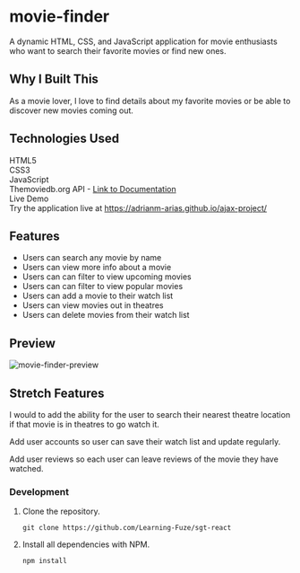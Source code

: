 # movie-finder
A dynamic HTML, CSS, and JavaScript application for movie enthusiasts who want to search their favorite movies or find new ones. 

## Why I Built This
As a movie lover, I love to find details about my favorite movies or be able to discover new movies coming out.

## Technologies Used
HTML5  
CSS3  
JavaScript  
Themoviedb.org API - [Link to Documentation](https://developers.themoviedb.org/3/getting-started/introduction)  
Live Demo  
Try the application live at https://adrianm-arias.github.io/ajax-project/

## Features
- Users can search any movie by name  
- Users can view more info about a movie  
- Users can can filter to view upcoming movies  
- Users can can filter to view popular movies  
- Users can add a movie to their watch list  
- Users can view movies out in theatres  
- Users can delete movies from their watch list  

## Preview
![movie-finder-preview](https://user-images.githubusercontent.com/104106959/211108318-ab1e9bb4-37ab-4579-9e43-1f129bc8c723.png)


## Stretch Features
I would to add the ability for the user to search their nearest theatre location if that movie is in theatres to go watch it.

Add user accounts so user can save their watch list and update regularly.

Add user reviews so each user can leave reviews of the movie they have watched.

### Development

1. Clone the repository.

    ```shell
    git clone https://github.com/Learning-Fuze/sgt-react
    ```

1. Install all dependencies with NPM.

    ```shell
    npm install
    ```
